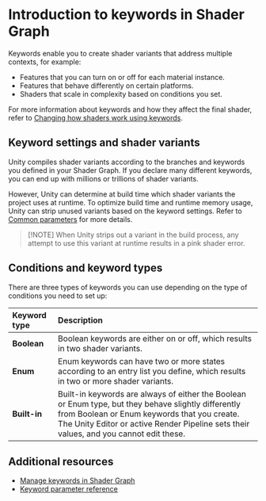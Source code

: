 # Introduction to keywords in Shader Graph

Keywords enable you to create shader variants that address multiple contexts, for example:

* Features that you can turn on or off for each material instance.
* Features that behave differently on certain platforms.
* Shaders that scale in complexity based on conditions you set.

For more information about keywords and how they affect the final shader, refer to [Changing how shaders work using keywords](https://docs.unity3d.com/Manual/SL-MultipleProgramVariants.html).

## Keyword settings and shader variants

Unity compiles shader variants according to the branches and keywords you defined in your Shader Graph. If you declare many different keywords, you can end up with millions or trillions of shader variants.

However, Unity can determine at build time which shader variants the project uses at runtime. To optimize build time and runtime memory usage, Unity can strip unused variants based on the keyword settings. Refer to [Common parameters](Keywords-reference.md#common-parameters) for more details.

> [!NOTE] When Unity strips out a variant in the build process, any attempt to use this variant at runtime results in a pink shader error.

## Conditions and keyword types

There are three types of keywords you can use depending on the type of conditions you need to set up:

| Keyword type | Description |
| :--- | :--- |
| **Boolean** | Boolean keywords are either on or off, which results in two shader variants. |
| **Enum** | Enum keywords can have two or more states according to an entry list you define, which results in two or more shader variants. |
| **Built-in** | Built-in keywords are always of either the Boolean or Enum type, but they behave slightly differently from Boolean or Enum keywords that you create. The Unity Editor or active Render Pipeline sets their values, and you cannot edit these. |


## Additional resources

* [Manage keywords in Shader Graph](Keywords-manage.md)
* [Keyword parameter reference](Keywords-reference.md)
